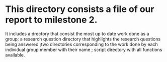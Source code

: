 # This directory consists a file of our report to milestone 2. 
It includes a drectory that consist the most up to date work done as a group; a research question directory that highlights the research questions being answered 
;two directories corresponding to the work done by each individual group member with their name ; script directory with all functions available.
